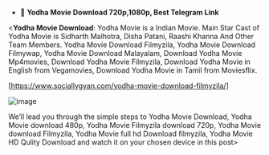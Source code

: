 - 👋 **Yodha Movie Download 720p,1080p, Best Telegram Link**

<**Yodha Movie Download**: Yodha Movie is a Indian Movie. Main Star Cast of Yodha Movie is Sidharth Malhotra, Disha Patani, Raashi Khanna And Other Team Members.
Yodha Movie Download Filmyzila, Yodha Movie Download Filmywap, Yodha Movie Download Malayalam, 
Download Yodha Movie Mp4movies, Download Yodha Movie Filmyzila, 
Download Yodha Movie in English from Vegamovies, Download Yodha Movie in Tamil from Moviesflix.

[https://www.sociallygyan.com/yodha-movie-download-filmyzila/]

![image](https://github.com/moviescreators/moviescreators/assets/164125648/0afceeaa-3429-451a-8d75-65fe43d0f118)

We’ll lead you through the simple steps to Yodha Movie Download, 
Yodha Movie download 480p, Yodha Movie Filmyzila download 720p, 
Yodha Movie download Filmyzila, Yodha Movie full hd Download filmyzila, 
Yodha Movie HD Qulity Download and watch it on your chosen device in this post>
